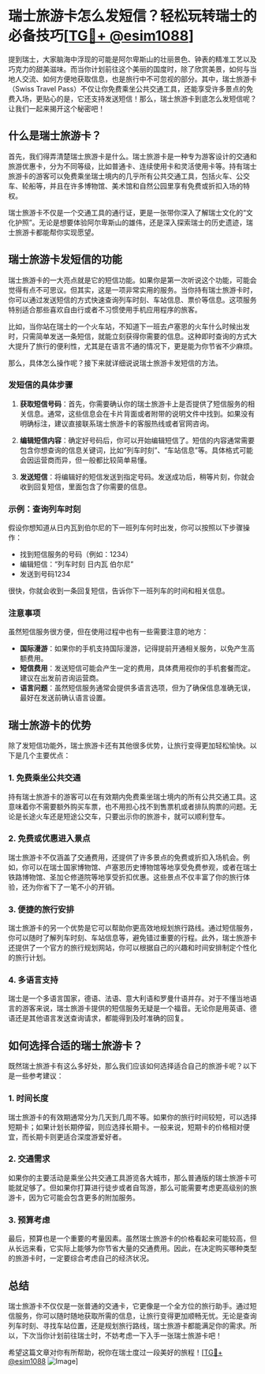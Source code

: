 # 瑞士旅游卡怎么发短信？轻松玩转瑞士的必备技巧[[TG💪+ @esim1088](https://t.me/s/esim1088)]

提到瑞士，大家脑海中浮现的可能是阿尔卑斯山的壮丽景色、钟表的精准工艺以及巧克力的甜美滋味。而当你计划前往这个美丽的国度时，除了欣赏美景，如何与当地人交流、如何方便地获取信息，也是旅行中不可忽视的部分。其中，瑞士旅游卡（Swiss Travel Pass）不仅让你免费乘坐公共交通工具，还能享受许多景点的免费入场，更贴心的是，它还支持发送短信！那么，瑞士旅游卡到底怎么发短信呢？让我们一起来揭开这个秘密吧！

## 什么是瑞士旅游卡？

首先，我们得弄清楚瑞士旅游卡是什么。瑞士旅游卡是一种专为游客设计的交通和旅游优惠卡，分为不同等级，比如普通卡、连续使用卡和灵活使用卡等。持有瑞士旅游卡的游客可以免费乘坐瑞士境内的几乎所有公共交通工具，包括火车、公交车、轮船等，并且在许多博物馆、美术馆和自然公园里享有免费或折扣入场的特权。

瑞士旅游卡不仅是一个交通工具的通行证，更是一张带你深入了解瑞士文化的“文化护照”。无论是想要体验阿尔卑斯山的雄伟，还是深入探索瑞士的历史遗迹，瑞士旅游卡都能帮你实现愿望。

## 瑞士旅游卡发短信的功能

瑞士旅游卡的一大亮点就是它的短信功能。如果你是第一次听说这个功能，可能会觉得有点不可思议。但其实，这是一项非常实用的服务。当你持有瑞士旅游卡时，你可以通过发送短信的方式快速查询列车时刻、车站信息、票价等信息。这项服务特别适合那些喜欢自由行或者不习惯使用手机应用程序的旅客。

比如，当你站在瑞士的一个火车站，不知道下一班去卢塞恩的火车什么时候出发时，只需简单发送一条短信，就能立刻获得你需要的信息。这种即时查询的方式大大提升了旅行的便利性，尤其是在语言不通的情况下，更是能为你节省不少麻烦。

那么，具体怎么操作呢？接下来就详细说说瑞士旅游卡发短信的方法。

### 发短信的具体步骤

1. **获取短信号码**：首先，你需要确认你的瑞士旅游卡上是否提供了短信服务的相关信息。通常，这些信息会在卡片背面或者附带的说明文件中找到。如果没有明确标注，建议直接联系瑞士旅游卡的客服热线或者官网咨询。

2. **编辑短信内容**：确定好号码后，你可以开始编辑短信了。短信的内容通常需要包含你想查询的信息关键词，比如“列车时刻”、“车站信息”等。具体格式可能会因运营商而异，但一般都比较简单易懂。

3. **发送短信**：将编辑好的短信发送到指定号码。发送成功后，稍等片刻，你就会收到回复短信，里面包含了你需要的信息。

### 示例：查询列车时刻

假设你想知道从日内瓦到伯尔尼的下一班列车何时出发，你可以按照以下步骤操作：

- 找到短信服务的号码（例如：1234）
- 编辑短信：“列车时刻 日内瓦 伯尔尼”
- 发送到号码1234

很快，你就会收到一条回复短信，告诉你下一班列车的时间和相关信息。

### 注意事项

虽然短信服务很方便，但在使用过程中也有一些需要注意的地方：

- **国际漫游**：如果你的手机支持国际漫游，记得提前开通相关服务，以免产生高额费用。
- **短信费用**：发送短信可能会产生一定的费用，具体费用视你的手机套餐而定。建议在出发前咨询运营商。
- **语言问题**：虽然短信服务通常会提供多语言选项，但为了确保信息准确无误，最好在发送前确认语言设置。

## 瑞士旅游卡的优势

除了发短信功能外，瑞士旅游卡还有其他很多优势，让旅行变得更加轻松愉快。以下是几个主要优点：

### 1. 免费乘坐公共交通

持有瑞士旅游卡的游客可以在有效期内免费乘坐瑞士境内的所有公共交通工具。这意味着你不需要额外购买车票，也不用担心找不到售票机或者排队购票的问题。无论是长途火车还是短途公交车，只要出示你的旅游卡，就可以顺利登车。

### 2. 免费或优惠进入景点

瑞士旅游卡不仅涵盖了交通费用，还提供了许多景点的免费或折扣入场机会。例如，你可以在瑞士国家博物馆、卢塞恩历史博物馆等地享受免费参观，或者在瑞士铁路博物馆、圣加仑修道院等地享受折扣优惠。这些景点不仅丰富了你的旅行体验，还为你省下了一笔不小的开销。

### 3. 便捷的旅行安排

瑞士旅游卡的另一个优势是它可以帮助你更高效地规划旅行路线。通过短信服务，你可以随时了解列车时刻、车站信息等，避免错过重要的行程。此外，瑞士旅游卡还提供了一个官方的旅行规划网站，你可以根据自己的兴趣和时间安排制定个性化的旅行计划。

### 4. 多语言支持

瑞士是一个多语言国家，德语、法语、意大利语和罗曼什语并存。对于不懂当地语言的游客来说，瑞士旅游卡提供的短信服务无疑是一个福音。无论你是用英语、德语还是其他语言发送查询请求，都能得到及时准确的回复。

## 如何选择合适的瑞士旅游卡？

既然瑞士旅游卡有这么多好处，那么我们应该如何选择适合自己的旅游卡呢？以下是一些参考建议：

### 1. 时间长度

瑞士旅游卡的有效期通常分为几天到几周不等。如果你的旅行时间较短，可以选择短期卡；如果计划长期停留，则应选择长期卡。一般来说，短期卡的价格相对便宜，而长期卡则更适合深度游爱好者。

### 2. 交通需求

如果你的主要活动是乘坐公共交通工具游览各大城市，那么普通版的瑞士旅游卡可能就足够了。但如果你打算进行徒步或者自驾游，那么可能需要考虑更高级别的旅游卡，因为它可能会包含更多的附加服务。

### 3. 预算考虑

最后，预算也是一个重要的考量因素。虽然瑞士旅游卡的价格看起来可能较高，但从长远来看，它实际上能够为你节省大量的交通费用。因此，在决定购买哪种类型的旅游卡时，一定要综合考虑自己的经济状况。

## 总结

瑞士旅游卡不仅仅是一张普通的交通卡，它更像是一个全方位的旅行助手。通过短信服务，你可以随时随地获取所需的信息，让旅行变得更加顺畅无忧。无论是查询列车时刻、寻找车站位置，还是规划旅行路线，瑞士旅游卡都能满足你的需求。所以，下次当你计划前往瑞士时，不妨考虑一下入手一张瑞士旅游卡吧！

希望这篇文章对你有所帮助，祝你在瑞士度过一段美好的旅程！[[TG💪+ @esim1088](https://t.me/s/esim1088) ![Image](https://i.postimg.cc/4NQfJmqS/Snipaste-2025-05-13-00-14-12.png)]